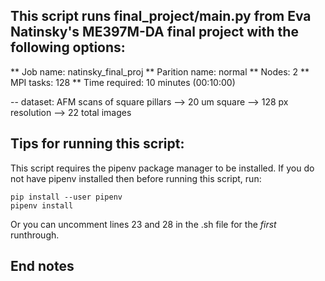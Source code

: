  
## This script runs final_project/main.py from Eva Natinsky's ME397M-DA final project with the following options:
	
** Job name: natinsky_final_proj
** Parition name: normal
** Nodes: 2
** MPI tasks: 128
** Time required: 10 minutes (00:10:00)

-- dataset: 		AFM scans of square pillars
						--> 20 um square
						--> 128 px resolution
						--> 22 total images


## Tips for running this script:

This script requires the pipenv package manager to be installed. 
If you do not have pipenv installed then before running this script, run:

	pip install --user pipenv
	pipenv install

Or you can uncomment lines 23 and 28 in the .sh file for the *first* runthrough.

## End notes
